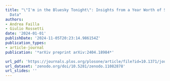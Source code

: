 ```yaml
---
title: "\"I'm in the Bluesky Tonight\": Insights from a Year Worth of Social
  Data"
authors:
- Andrea Failla
- Giulio Rossetti
date: '2024-01-01'
publishDate: '2024-11-05T20:23:14.986154Z'
publication_types:
- article-journal
publication: '*arXiv preprint arXiv:2404.18984*'

url_pdf: 'https://journals.plos.org/plosone/article/file?id=10.1371/journal.pone.0310330&type=printable'
url_dataset: 'zenodo.org/doi/10.5281/zenodo.11082878'
url_slides: ''
---
```

